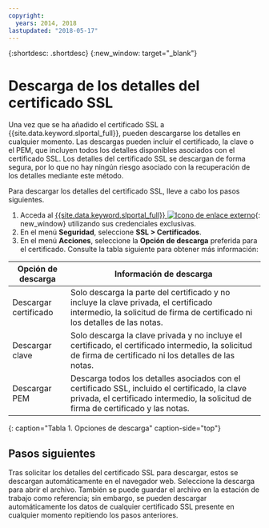 ```yaml
---
copyright:
  years: 2014, 2018
lastupdated: "2018-05-17"
---
```


{:shortdesc: .shortdesc}
{:new_window: target="_blank"}

# Descarga de los detalles del certificado SSL

Una vez que se ha añadido el certificado SSL a {{site.data.keyword.slportal_full}}, pueden descargarse los detalles en cualquier momento. Las descargas pueden incluir el certificado, la clave o el PEM, que incluyen todos los detalles disponibles asociados con el certificado SSL. Los detalles del certificado SSL se descargan de forma segura, por lo que no hay ningún riesgo asociado con la recuperación de los detalles mediante este método.

Para descargar los detalles del certificado SSL, lleve a cabo los pasos siguientes.

1. Acceda al [{{site.data.keyword.slportal_full}} ![Icono de enlace externo](../../icons/launch-glyph.svg "Icono de enlace externo")](https://control.softlayer.com/){: new_window} utilizando sus credenciales exclusivas.
2. En el menú **Seguridad**, seleccione **SSL > Certificados**.
3. En el menú **Acciones**, seleccione la **Opción de descarga** preferida para el certificado. Consulte la tabla siguiente para obtener más información:

| Opción de descarga      | Información de descarga |
| -------------------- | -------------------- |
| Descargar certificado | Solo descarga la parte del certificado y no incluye la clave privada, el certificado intermedio, la solicitud de firma de certificado ni los detalles de las notas. |
| Descargar clave         | Solo descarga la clave privada y no incluye el certificado, el certificado intermedio, la solicitud de firma de certificado ni los detalles de las notas. |
| Descargar PEM         | Descarga todos los detalles asociados con el certificado SSL, incluido el certificado, la clave privada, el certificado intermedio, la solicitud de firma de certificado y las notas. |
{: caption="Tabla 1. Opciones de descarga" caption-side="top"}

## Pasos siguientes

Tras solicitar los detalles del certificado SSL para descargar, estos se descargan automáticamente en el navegador web. Seleccione la descarga para abrir el archivo. También se puede guardar el archivo en la estación de trabajo como referencia; sin embargo, se pueden descargar automáticamente los datos de cualquier certificado SSL presente en cualquier momento repitiendo los pasos anteriores.
